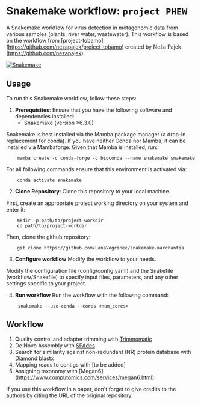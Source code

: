 # Snakemake workflow: `project PHEW`

A Snakemake workflow for virus detection in metagenomic data from various samples (plants, river water, wastewater). This workflow is based on the workflow from [project-tobamo] (https://github.com/nezapajek/project-tobamo) created by Neža Pajek (https://github.com/nezapajek). 

[![Snakemake](https://img.shields.io/badge/snakemake-≥6.3.0-brightgreen.svg)](https://snakemake.github.io)

## Usage

To run this Snakemake workflow, follow these steps:

1. **Prerequisites**: Ensure that you have the following software and dependencies installed:
   - Snakemake (version ≥6.3.0)
   
Snakemake is best installed via the Mamba package manager (a drop-in replacement for conda). If you have neither Conda nor Mamba, it can be installed via Mambaforge. Given that Mamba is installed, run:

        mamba create -c conda-forge -c bioconda --name snakemake snakemake

For all following commands ensure that this environment is activated via:

        conda activate snakemake

2. **Clone Repository**: Clone this repository to your local machine.

First, create an appropriate project working directory on your system and enter it:

        mkdir -p path/to/project-workdir
        cd path/to/project-workdir

Then, clone the github repository:
   
        git clone https://github.com/LanaVogrinec/snakemake-marchantia

3. **Configure workflow** Modify the workflow to your needs.

Modify the configuration file (config/config.yaml) and the Snakefile (workflow/Snakefile) to specify input files, parameters, and any other settings specific to your project. 

4. **Run workflow** Run the workflow with the following command: 

        snakemake --use-conda --cores <num_cores> 

## Workflow

1. Quality control and adapter trimming with [Trimmomatic](http://www.usadellab.org/cms/?page=trimmomatic)
2. De Novo Assembly with [SPAdes](https://bio.tools/spades)
3. Search for similarity against non-redundant (NR) protein database with [Diamond](https://bio.tools/diamond) blastx
4. Mapping reads to contigs with [to be added]
5. Assigning taxonomy with [Megan6] (https://www.computomics.com/services/megan6.html).


If you use this workflow in a paper, don't forget to give credits to the authors by citing the URL of the original repository.

